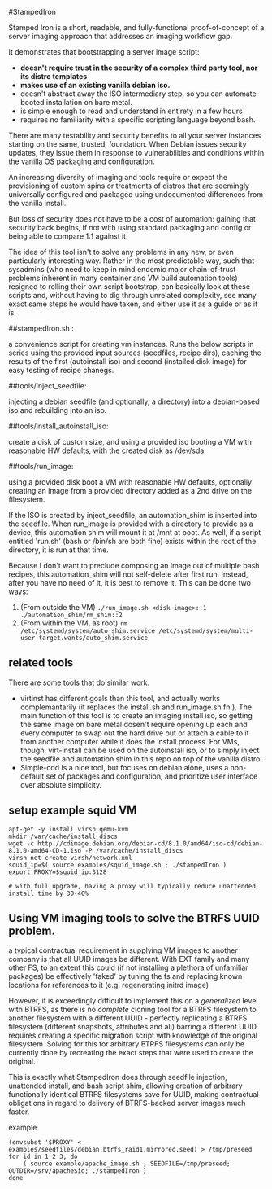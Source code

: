 #StampedIron

Stamped Iron is a short, readable, and fully-functional proof-of-concept of a server imaging approach that addresses an imaging workflow gap.

It demonstrates that bootstrapping a server image script:

- **doesn't require trust in the security of a complex third party tool, nor its distro templates**  
- **makes use of an existing vanilla debian iso.**
- doesn't abstract away the ISO intermediary step, so you can automate booted installation on bare metal.
- is simple enough to read and understand in entirety in a few hours
- requires no familiarity with a specific scripting language beyond bash.  

There are many testability and security benefits to all your server instances starting on the same, trusted, foundation. When Debian issues security updates, they issue them in response to vulnerabilities and conditions within the vanilla OS packaging and configuration.

An increasing diversity of imaging and tools require or expect the provisioning of custom spins or treatments of distros that are seemingly universally configured and packaged using undocumented differences from the vanilla install.

But loss of security does not have to be a cost of automation: gaining that security back begins, if not with using standard packaging and config or being able to compare 1:1 against it.

The idea of this tool isn't to solve any problems in any new, or even particularly interesting way. Rather in the most predictable way, such that sysadmins (who need to keep in mind endemic major chain-of-trust problems inherent in many container and VM build automation tools) resigned to rolling their own script bootstrap, can basically look at these scripts and, without having to dig through unrelated complexity, see many exact same steps he would have taken, and either use it as a guide or as it is.

##stampedIron.sh :

a convenience script for creating vm instances. Runs the below scripts in series using the provided input sources (seedfiles, recipe dirs), caching the results of the first (autoinstall iso) and second (installed disk image) for easy testing of recipe chanegs.

##tools/inject_seedfile:

injecting a debian seedfile (and optionally, a directory) into a debian-based iso and rebuilding into an iso.

##tools/install_autoinstall_iso:

create a disk of custom size, and using a provided iso booting a VM with reasonable HW defaults, with the created disk as /dev/sda.

##tools/run_image:

using a provided disk boot a VM with reasonable HW defaults, optionally creating an image from a provided directory added as a 2nd drive on the filesystem.

If the ISO is created by inject_seedfile, an automation_shim is inserted into the seedfile. When run_image is provided with a directory to provide as a device, this automation shim will mount it at /mnt at boot. As well, if a script entitled 'run.sh' (bash or /bin/sh are both fine) exists within the root of the directory, it is run at that time.

Because I don't want to preclude composing an image out of multiple bash recipes, this automation_shim will not self-delete after first run. Instead, after you have no need of it, it is best to remove it. This can be done two ways:

1. (From outside the VM) ```./run_image.sh <disk image>::1 ./automation_shim/rm_shim::2```
2. (From within the VM, as root) ```rm /etc/systemd/system/auto_shim.service /etc/systemd/system/multi-user.target.wants/auto_shim.service```

## related tools

There are some tools that do similar work.

- virtinst has different goals than this tool, and actually works complemantarily (it replaces the install.sh and run_image.sh fn.). The main function of this tool is to create an imaging install iso, so getting the same image on bare metal dosen't require opening up each and every computer to swap out the hard drive out or attach a cable to it from another computer while it does the install process. For VMs, though, virt-install can be used on the autoinstall iso, or to simply inject the seedfile and automation shim in this repo on top of the vanilla distro.
- Simple-cdd is a nice tool, but focuses on debian alone, uses a non-default set of packages and configuration, and prioritize user interface over absolute simplicity.


## setup example squid VM


```
apt-get -y install virsh qemu-kvm
mkdir /var/cache/install_discs
wget -c http://cdimage.debian.org/debian-cd/8.1.0/amd64/iso-cd/debian-8.1.0-amd64-CD-1.iso -P /var/cache/install_discs
virsh net-create virsh/network.xml
squid_ip=$( source examples/squid_image.sh ; ./stampedIron )
export PROXY=$squid_ip:3128

# with full upgrade, having a proxy will typically reduce unattended install time by 30-40%
```

## Using VM imaging tools to solve the BTRFS UUID problem.

a typical contractual requirement in supplying VM images to another company is that all UUID
images be different. With EXT family and many other FS, to an extent this could (if not
installing a plethora of unfamiliar packages) be effectively 'faked' by tuning the fs
and replacing known locations for references to it (e.g. regenerating initrd image)

However, it is exceedingly difficult to implement this on a *generalized* level with BTRFS, as there is no *complete* cloning tool for a BTRFS filesystem to another filesystem with a different UUID - perfectly replicating a BTRFS filesystem (different snapshots, attributes and all) barring a different UUID requires creating a specific migration script with knowledge of the original filesystem. Solving for this for arbitrary BTRFS filesystems can only be currently done by recreating the exact steps that were used to create the original.

This is exactly what StampedIron does through seedfile injection, unattended install, and bash script shim, allowing creation of arbitrary functionally identical BTRFS filesystems save for UUID, making contractual obligations in regard to delivery of BTRFS-backed server images much faster.

example

```
(envsubst '$PROXY' < examples/seedfiles/debian.btrfs_raid1.mirrored.seed) > /tmp/preseed
for id in 1 2 3; do
    ( source example/apache_image.sh ; SEEDFILE=/tmp/preseed; OUTDIR=/srv/apache$id; ./stampedIron )
done

```
